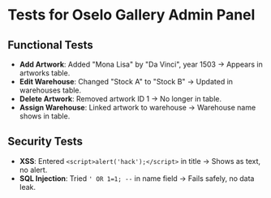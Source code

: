 # Tests for Oselo Gallery Admin Panel

## Functional Tests
- **Add Artwork**: Added "Mona Lisa" by "Da Vinci", year 1503 → Appears in artworks table.
- **Edit Warehouse**: Changed "Stock A" to "Stock B" → Updated in warehouses table.
- **Delete Artwork**: Removed artwork ID 1 → No longer in table.
- **Assign Warehouse**: Linked artwork to warehouse → Warehouse name shows in table.

## Security Tests
- **XSS**: Entered `<script>alert('hack');</script>` in title → Shows as text, no alert.
- **SQL Injection**: Tried `' OR 1=1; --` in name field → Fails safely, no data leak.